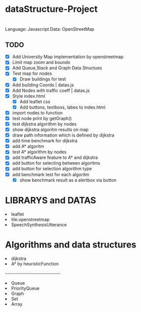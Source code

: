 # dataStructure-Project

# 
Language: Javascript
Data: OpenStreetMap

## TODO

- [x] Add University Map implementation by openstreetmap
- [x] Limit map zoom and bounds
- [x] Add Queue,Stack and Graph Data Structues
- [x] Test map for nodes
  - [x] Draw buildings for test
- [x] Add building Coords | datas.js
- [x] Add Nodes with traffic coeff | datas.js
- [x] Style index.html 
  - [x] Add leaflet css 
  - [x] Add buttons, textboxs, labes to index.html
- [x] import nodes to function
- [x] test node print by getGraph()
- [x] test dijkstra algorithm by nodes
- [x] show dijkstra algoritm results on map
- [x] draw path information which is defined by dijkstra
- [x] add time benchmark for dijkstra
- [x] add A* algoritm
- [x] test A* algorithm by nodes
- [x] add trafficAware feature to A* and dijkstra
- [x] add button for selecting between algoritms
- [x] add button for selection algorithm type
- [x] add benchmark test for each algoritm
  - [x] show benchmark result as a alertbox via button

# LIBRARYS and DATAS
<li>leaflet</li>
<li>tile.openstreetmap</li>
<li>SpeechSynthesisUtterance</li>

# Algorithms and data structures
<li>dijkstra</li>
<li>A* by heuristicFunction </li>
<p>----------------------------</p>
<li>Queue</li>
<li>PriorityQueue</li>
<li>Graph</li>
<li>Set</li>
<li>Array</li>

